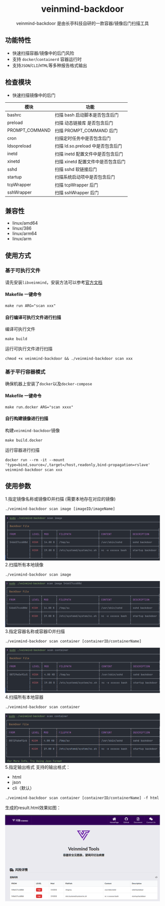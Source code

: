 
<h1 align="center"> veinmind-backdoor </h1>

<p align="center">
veinmind-backdoor 是由长亭科技自研的一款容器/镜像后门扫描工具 
</p>

## 功能特性

- 快速扫描容器/镜像中的后门风险
- 支持 `docker`/`containerd` 容器运行时
- 支持`JSON`/`CLI`/`HTML`等多种报告格式输出

## 检查模块

- 快速扫描镜像中的后门

| 模块             | 功能                       | 
|----------------|--------------------------|
| bashrc         | 扫描 bash 启动脚本是否包含后门       |
| preload        | 扫描 动态链接库 是否包含后门          |
| PROMPT_COMMAND | 扫描 PROMPT_COMMAND  后门    |
| cron           | 扫描定时任务中是否包含后门            |
| ldsopreload    | 扫描 ld.so.preload 中是否包含后门 |
| inetd          | 扫描 inetd 配置文件中是否包含后门     |
| xinetd         | 扫描 xinetd 配置文件中是否包含后门    |
| sshd           | 扫描 sshd 软链接后门            |
| startup        | 扫描系统启动项中是否包含后门           |
| tcpWrapper     | 扫描 tcpWrapper 后门         |
| sshWrapper     | 扫描 sshWrapper 后门         |
## 兼容性

- linux/amd64
- linux/386
- linux/arm64
- linux/arm

## 使用方式

### 基于可执行文件

请先安装`libveinmind`，安装方法可以参考[官方文档](https://github.com/chaitin/libveinmind)
#### Makefile 一键命令

```
make run ARG="scan xxx"
```
#### 自行编译可执行文件进行扫描

编译可执行文件
```
make build
```
运行可执行文件进行扫描
```
chmod +x veinmind-backdoor && ./veinmind-backdoor scan xxx 
```
### 基于平行容器模式
确保机器上安装了`docker`以及`docker-compose`
#### Makefile 一键命令
```
make run.docker ARG="scan xxxx"
```
#### 自行构建镜像进行扫描
构建`veinmind-backdoor`镜像
```
make build.docker
```
运行容器进行扫描
```
docker run --rm -it --mount 'type=bind,source=/,target=/host,readonly,bind-propagation=rslave' veinmind-backdoor scan xxx
```

## 使用参数

1.指定镜像名称或镜像ID并扫描 (需要本地存在对应的镜像)

```
./veinmind-backdoor scan image [imageID/imageName]
```
![](../../../docs/veinmind-backdoor/image_1.png)
2.扫描所有本地镜像

```
./veinmind-backdoor scan image
```
![](../../../docs/veinmind-backdoor/image_2.png)
3.指定容器名称或容器ID并扫描

```
./veinmind-backdoor scan container [containerID/containerName]
```
![](../../../docs/veinmind-backdoor/container_1.png)
4.扫描所有本地容器

```
./veinmind-backdoor scan container
```
![](../../../docs/veinmind-backdoor/container_2.png)
5.指定输出格式
支持的输出格式：
- html
- json
- cli（默认）
```
./veinmind-backdoor scan container [containerID/containerName] -f html
```
生成的result.html效果如图：

![](../../../docs/veinmind-backdoor/format.png)
